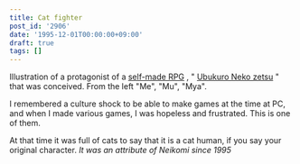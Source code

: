 ```yaml
---
title: Cat fighter
post_id: '2906'
date: '1995-12-01T00:00:00+09:00'
draft: true
tags: []
---
```


Illustration of a protagonist of a [self-made RPG](/tags/cats-story) , " [Ubukuro Neko zetsu](/cats_story) " that was conceived. From the left "Me", "Mu", "Mya".

I remembered a culture shock to be able to make games at the time at PC, and when I made various games, I was hopeless and frustrated. This is one of them.

At that time it was full of cats to say that it is a cat human, if you say your original character. _It was an attribute of Neikomi since 1995_
